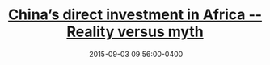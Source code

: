 ---
layout: post
title: <a href='https://www.brookings.edu/articles/chinas-direct-investment-in-africa-reality-versus-myth/'>China’s direct investment in Africa -- Reality versus myth</a>
date:  2015-09-03 09:56:00-0400
description: 
tags: China
# categories: sample-posts
---